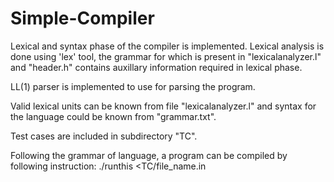 # Simple-Compiler
Lexical and syntax phase of the compiler is implemented. Lexical analysis is done using 'lex' tool, the grammar for which is present in "lexicalanalyzer.l" and "header.h" contains auxillary information required in lexical phase.

LL(1) parser is implemented to use for parsing the program. 

Valid lexical units can be known from file "lexicalanalyzer.l" and syntax for the language could be known from "grammar.txt".

Test cases are included in subdirectory "TC".

Following the grammar of language, a program can be compiled by following instruction: ./runthis <TC/file_name.in
